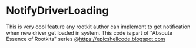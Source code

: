 # NotifyDriverLoading
This is very cool feature any rootkit author can implement to get notification when new driver get loaded in system.
This code is part of "Absoute Essence of Rootkits" series @https://epicshellcode.blogspot.com
